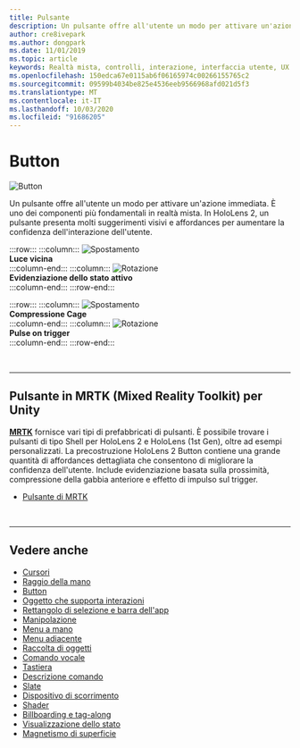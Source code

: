 ```yaml
---
title: Pulsante
description: Un pulsante offre all'utente un modo per attivare un'azione immediata. È uno dei componenti più fondamentali in realtà mista.
author: cre8ivepark
ms.author: dongpark
ms.date: 11/01/2019
ms.topic: article
keywords: Realtà mista, controlli, interazione, interfaccia utente, UX
ms.openlocfilehash: 150edca67e0115ab6f06165974c00266155765c2
ms.sourcegitcommit: 09599b4034be825e4536eeb9566968afd021d5f3
ms.translationtype: MT
ms.contentlocale: it-IT
ms.lasthandoff: 10/03/2020
ms.locfileid: "91686205"
---
```

# <a name="button"></a>Button

![Button](images/UX_Hero_Button.jpg)

Un pulsante offre all'utente un modo per attivare un'azione immediata. È uno dei componenti più fondamentali in realtà mista. In HoloLens 2, un pulsante presenta molti suggerimenti visivi e affordances per aumentare la confidenza dell'interazione dell'utente. 


:::row:::
    :::column:::
       ![Spostamento](images/UX_Button_Affordance_ProximityLight.jpg)<br>
       **Luce vicina**<br>
    :::column-end:::
    :::column:::
       ![Rotazione](images/UX_Button_Affordance_FocusHighlight.jpg)<br>
        **Evidenziazione dello stato attivo**<br>
    :::column-end:::
:::row-end:::

:::row:::
    :::column:::
       ![Spostamento](images/UX_Button_Affordance_Compression.jpg)<br>
       **Compressione Cage**<br>
    :::column-end:::
    :::column:::
       ![Rotazione](images/UX_Button_Affordance_Pulse.jpg)<br>
        **Pulse on trigger**<br>
    :::column-end:::
:::row-end:::

<br>


---

## <a name="button-in-mrtkmixed-reality-toolkit-for-unity"></a>Pulsante in MRTK (Mixed Reality Toolkit) per Unity
**[MRTK](https://github.com/Microsoft/MixedRealityToolkit-Unity)** fornisce vari tipi di prefabbricati di pulsanti. È possibile trovare i pulsanti di tipo Shell per HoloLens 2 e HoloLens (1st Gen), oltre ad esempi personalizzati. La precostruzione HoloLens 2 Button contiene una grande quantità di affordances dettagliata che consentono di migliorare la confidenza dell'utente. Include evidenziazione basata sulla prossimità, compressione della gabbia anteriore e effetto di impulso sul trigger.

* [Pulsante di MRTK](https://microsoft.github.io/MixedRealityToolkit-Unity/Documentation/README_Button.html)



<br>

---


## <a name="see-also"></a>Vedere anche

* [Cursori](cursors.md)
* [Raggio della mano](point-and-commit.md)
* [Button](button.md)
* [Oggetto che supporta interazioni](interactable-object.md)
* [Rettangolo di selezione e barra dell'app](app-bar-and-bounding-box.md)
* [Manipolazione](direct-manipulation.md)
* [Menu a mano](hand-menu.md)
* [Menu adiacente](near-menu.md)
* [Raccolta di oggetti](object-collection.md)
* [Comando vocale](voice-input.md)
* [Tastiera](keyboard.md)
* [Descrizione comando](tooltip.md)
* [Slate](slate.md)
* [Dispositivo di scorrimento](slider.md)
* [Shader](shader.md)
* [Billboarding e tag-along](billboarding-and-tag-along.md)
* [Visualizzazione dello stato](progress.md)
* [Magnetismo di superficie](surface-magnetism.md)
